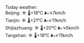 Today weather:  
Beijing: ☀️   🌡️+18°C 🌬️↘7km/h  
Tianjin: ☀️   🌡️+21°C 🌬️↙11km/h  
Shijiazhuang: ☀️   🌡️+20°C 🌬️↘5km/h  
Tangshan: ☀️   🌡️+18°C 🌬️↙11km/h  

